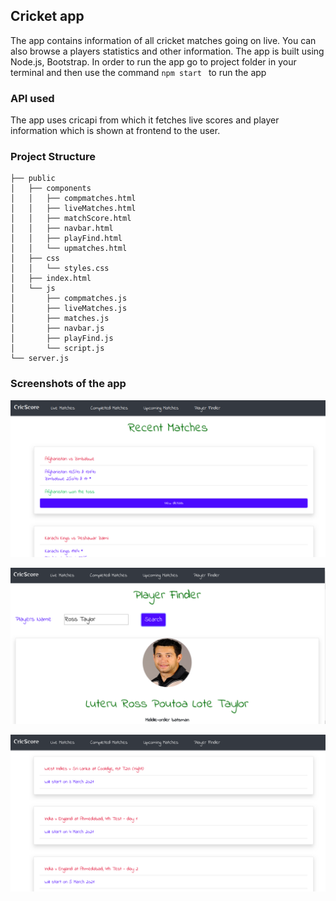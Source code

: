 ## Cricket app 

The app contains information of all cricket matches going on live. You can also browse a players statistics and other information. The app is built using Node.js, Bootstrap. In order to run the app go to project folder in your terminal and then use the command ```npm start ``` to run the app

### API used
The app uses cricapi from which it fetches live scores and player information which is shown at frontend to the user. 

### Project Structure
``` .
├── public
│   ├── components
│   │   ├── compmatches.html
│   │   ├── liveMatches.html
│   │   ├── matchScore.html
│   │   ├── navbar.html
│   │   ├── playFind.html
│   │   └── upmatches.html
│   ├── css
│   │   └── styles.css
│   ├── index.html
│   └── js
│       ├── compmatches.js
│       ├── liveMatches.js
│       ├── matches.js
│       ├── navbar.js
│       ├── playFind.js
│       └── script.js
└── server.js
```
### Screenshots of the app


![Alt text](./images/cricapp1.png?raw=true "Live Matches Information")

![Alt text](./images/cricapp3.png?raw=true "Player Finder")

![Alt text](./images/cricapp5.png?raw=true "Player Finder")

